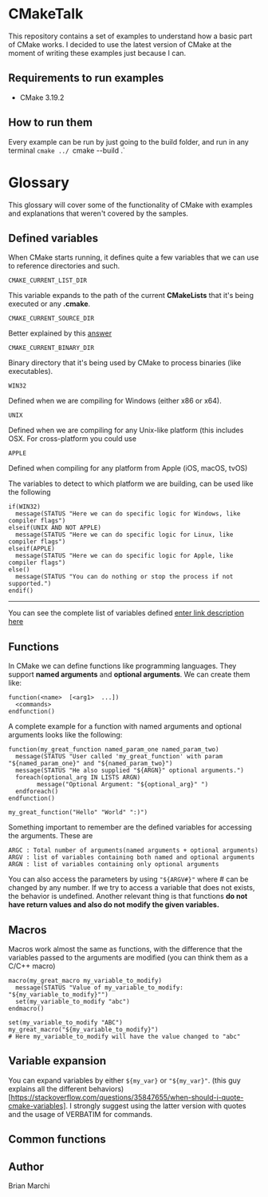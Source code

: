 
# CMakeTalk

This repository contains a set of examples to understand how a basic part of CMake works. I decided to use the latest version of CMake at the moment of writing these examples just because I can.

## Requirements to run examples

* CMake 3.19.2

## How to run them

Every example can be run by just going to the build folder, and run in any terminal
`cmake ../
`cmake --build .`

# Glossary

This glossary will cover some of the functionality of CMake with examples and explanations that weren't covered by the samples.

## Defined variables

When CMake starts running, it defines quite a few variables that we can use to reference directories and such.

`CMAKE_CURRENT_LIST_DIR`

This variable expands to the path of the current **CMakeLists** that it's being executed or any **.cmake**.

`CMAKE_CURRENT_SOURCE_DIR`

Better explained by this [answer](https://stackoverflow.com/questions/15662497/difference-between-cmake-current-source-dir-and-cmake-current-list-dir)

`CMAKE_CURRENT_BINARY_DIR`

Binary directory that it's being used by CMake to process binaries (like executables).

`WIN32`

Defined when we are compiling for Windows (either x86 or x64).

`UNIX`

Defined when we are compiling for any Unix-like platform (this includes OSX. For cross-platform you could use 

`APPLE`

Defined when compiling for any platform from Apple (iOS, macOS, tvOS)

The variables to detect to which platform we are building, can be used like the following

```
if(WIN32)
  message(STATUS "Here we can do specific logic for Windows, like compiler flags")
elseif(UNIX AND NOT APPLE)
  message(STATUS "Here we can do specific logic for Linux, like compiler flags")
elseif(APPLE)
  message(STATUS "Here we can do specific logic for Apple, like compiler flags")
else()
  message(STATUS "You can do nothing or stop the process if not supported.")
endif()
```

---------------------------------
You can see the complete list of variables defined [enter link description here](https://cmake.org/cmake/help/latest/manual/cmake-variables.7.html)

## Functions

In CMake we can define functions like programming languages. They support **named arguments** and **optional arguments**. We can create them like:

```
function(<name>  [<arg1>  ...])
  <commands>
endfunction()
```

A complete example for a function with named arguments and optional arguments looks like the following:

```
function(my_great_function named_param_one named_param_two)
  message(STATUS "User called 'my_great_function' with param "${named_param_one}" and "${named_param_two}")
  message(STATUS "He also supplied "${ARGN}" optional arguments.")
  foreach(optional_arg IN LISTS ARGN)
        message("Optional Argument: "${optional_arg}" ")
  endforeach()
endfunction()

my_great_function("Hello" "World" ":)")
```
Something important to remember are the defined variables for accessing the arguments. These are

```
ARGC : Total number of arguments(named arguments + optional arguments)
ARGV : list of variables containing both named and optional arguments
ARGN : list of variables containing only optional arguments
```

You can also access the parameters by using `"${ARGV#}"` where # can be changed by any number. If we try to access a variable that does not exists, the behavior is undefined.
Another relevant thing is that functions **do not have return values and also do not modify the given variables.**

## Macros

Macros work almost the same as functions, with the difference that the variables passed to the arguments are modified (you can think them as a C/C++ macro)


```
macro(my_great_macro my_variable_to_modify)
  message(STATUS "Value of my_variable_to_modify: "${my_variable_to_modify}"")
  set(my_variable_to_modify "abc")
endmacro()

set(my_variable_to_modify "ABC")
my_great_macro("${my_variable_to_modify}")
# Here my_variable_to_modify will have the value changed to "abc"
```

## Variable expansion

You can expand variables by either `${my_var}` or `"${my_var}"`. (this guy explains all the different behaviors)[https://stackoverflow.com/questions/35847655/when-should-i-quote-cmake-variables]. I strongly suggest using the latter version with quotes and the usage of VERBATIM for commands.

## Common functions

## Author

Brian Marchi
